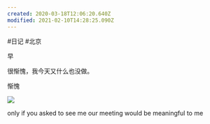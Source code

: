 ```yaml
---
created: 2020-03-18T12:06:20.640Z
modified: 2021-02-10T14:28:25.090Z
---
```

#日记 #北京

<!-- @timer "date":"Sat Feb 22 2020 09:18:32 GMT+0800 (CST)" -->

早

<!-- @timer "date":"Sat Feb 22 2020 16:23:53 GMT+0800 (CST)","duration":"about 7 hours" -->

很惭愧，我今天又什么也没做。

<!-- @timer "date":"Sat Feb 22 2020 20:51:17 GMT+0800 (CST)","duration":"about 4 hours" -->

惭愧

![](https://cn.bing.com/th?id=OIP.NxvlU8rFJADFLZJH2zdYrQAAAA&pid=Api&rs=1)

<!-- @timer "date":"Sat Feb 22 2020 21:02:28 GMT+0800 (CST)","duration":"11 minutes" -->

only if you asked to see me our meeting would be meaningful to me
